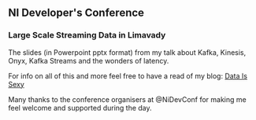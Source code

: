 ## NI Developer's Conference

### Large Scale Streaming Data in Limavady

The slides (in Powerpoint pptx format) from my talk about Kafka, Kinesis, Onyx, Kafka Streams and the wonders of latency. 

For info on all of this and more feel free to have a read of my blog: [Data Is Sexy](http://dataissexy.wordpress.com)

Many thanks to the conference organisers at @NiDevConf for making me feel welcome and supported during the day.

